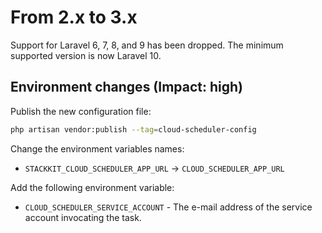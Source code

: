 # From 2.x to 3.x

Support for Laravel 6, 7, 8, and 9 has been dropped. The minimum supported version is now Laravel 10.

## Environment changes (Impact: high)

Publish the new configuration file:

```bash
php artisan vendor:publish --tag=cloud-scheduler-config
```

Change the environment variables names:

- `STACKKIT_CLOUD_SCHEDULER_APP_URL` -> `CLOUD_SCHEDULER_APP_URL`

Add the following environment variable:

- `CLOUD_SCHEDULER_SERVICE_ACCOUNT` - The e-mail address of the service account invocating the task.

